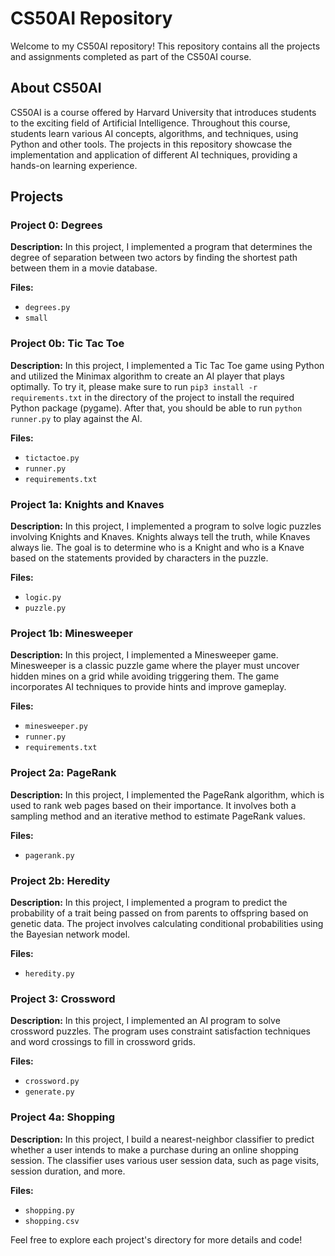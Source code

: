 # CS50AI Repository

Welcome to my CS50AI repository! This repository contains all the projects and assignments completed as part of the CS50AI course.

## About CS50AI

CS50AI is a course offered by Harvard University that introduces students to the exciting field of Artificial Intelligence. Throughout this course, students learn various AI concepts, algorithms, and techniques, using Python and other tools. The projects in this repository showcase the implementation and application of different AI techniques, providing a hands-on learning experience.

## Projects

### Project 0: Degrees

**Description:** In this project, I implemented a program that determines the degree of separation between two actors by finding the shortest path between them in a movie database.

**Files:**
- `degrees.py`
- `small`

### Project 0b: Tic Tac Toe

**Description:** In this project, I implemented a Tic Tac Toe game using Python and utilized the Minimax algorithm to create an AI player that plays optimally. To try it, please make sure to run `pip3 install -r requirements.txt` in the directory of the project to install the required Python package (pygame). After that, you should be able to run `python runner.py` to play against the AI.

**Files:**
- `tictactoe.py`
- `runner.py`
- `requirements.txt`

### Project 1a: Knights and Knaves

**Description:** In this project, I implemented a program to solve logic puzzles involving Knights and Knaves. Knights always tell the truth, while Knaves always lie. The goal is to determine who is a Knight and who is a Knave based on the statements provided by characters in the puzzle.

**Files:**
- `logic.py`
- `puzzle.py`

### Project 1b: Minesweeper

**Description:** In this project, I implemented a Minesweeper game. Minesweeper is a classic puzzle game where the player must uncover hidden mines on a grid while avoiding triggering them. The game incorporates AI techniques to provide hints and improve gameplay.

**Files:**
- `minesweeper.py`
- `runner.py`
- `requirements.txt`

### Project 2a: PageRank

**Description:** In this project, I implemented the PageRank algorithm, which is used to rank web pages based on their importance. It involves both a sampling method and an iterative method to estimate PageRank values.

**Files:**
- `pagerank.py`

### Project 2b: Heredity

**Description:** In this project, I implemented a program to predict the probability of a trait being passed on from parents to offspring based on genetic data. The project involves calculating conditional probabilities using the Bayesian network model.

**Files:**
- `heredity.py`

### Project 3: Crossword

**Description:** In this project, I implemented an AI program to solve crossword puzzles. The program uses constraint satisfaction techniques and word crossings to fill in crossword grids.

**Files:**
- `crossword.py`
- `generate.py`

### Project 4a: Shopping

**Description:** In this project, I build a nearest-neighbor classifier to predict whether a user intends to make a purchase during an online shopping session. The classifier uses various user session data, such as page visits, session duration, and more.

**Files:**
- `shopping.py`
- `shopping.csv`
  
Feel free to explore each project's directory for more details and code!
